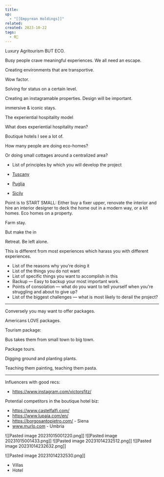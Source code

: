 ```yaml
---
title: 
up:
  - "[[Empyrean Holdings]]"
related: 
created: 2023-10-22
tags:
  - 0🌲
---
```




Luxury Agritourism BUT ECO.

Busy people crave meaningful experiences. We all need an escape. 

Creating environments that are transportive.

Wow factor.

Solving for status on a certain level.

Creating an instagramable properties. Design will be important.

immersive & iconic stays.

The experiential hospitality model

What does experiential hospitality mean?



Boutique hotels I see a lot of.

How many people are doing eco-homes?

Or doing small cottages around a centralized area?

- List of principles by which you will develop the project

- [Tuscany](https://magazine.lecollectionist.com/luxury-agritourism-in-italy#tuscany)
- [Puglia](https://magazine.lecollectionist.com/luxury-agritourism-in-italy#puglia)
- [Sicily](https://magazine.lecollectionist.com/luxury-agritourism-in-italy#sicily)

Point is to START SMALL: Either buy a fixer upper, renovate the interior and hire an interior designer to deck the home out in a modern way, or a kit homes. Eco homes on a property.

Farm stay.

But make the in

Retreat. Be left alone.

This is different from most experiences which harass you with different experiences.


- List of the reasons why you're doing it
- List of the things you do not want
- List of specific things you want to accomplish in this
- Backup — Easy to backup your most important work.
- Points of consolation — what do you want to tell yourself when you're struggling and about to give up?
- List of the biggest challenges — what is most likely to derail the project?

---

Conversely you may want to offer packages.

Americans LOVE packages.

Tourism package:

Bus takes them from small town to big town.

Package tours.

Digging ground and planting plants.

Teaching them painting, teaching them pasta.

---

Influencers with good recs:

- https://www.instagram.com/victorsfitz/


Potential competitors in the boutique hotel biz: 

- https://www.castelfalfi.com/
- https://www.lupaia.com/en/
- https://borgosantopietro.com/ - Siena
- www.murlo.com - Umbria


![[Pasted image 20231015001220.png]]
![[Pasted image 20231015001433.png]]
![[Pasted image 20231014232512.png]]
![[Pasted image 20231014232632.png]]

![[Pasted image 20231014232530.png]]

- Villas
- Hotel